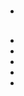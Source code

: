 # 

## 

### 











### 







### 





## 

### 





- 







### 





### 





## 

### 







### 

### 





### 

[]()[]()[]()

#### 



#### 





#### 





## 















### 

- []()
- []()
- []()
- []()
- []()

## 



## 

